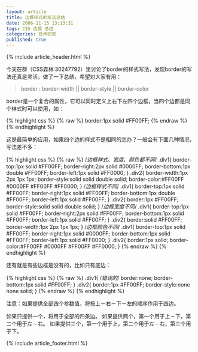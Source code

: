 ```yaml
---
layout: article
title: 边框样式的写法总结
date: 2006-11-15 13:13:31
tags: CSS 边框 总结
categories: 技术研究
published: true
---
```


{% include  article_header.html %}

今天在群（CSS森林:30247792）里讨论了border的样式写法，发现border的写法还真是灵活，做了一下总结，希望对大家有用：

> border : border-width \|\| border-style \|\| border-color 

border是一个复合的属性，它可以同时定义上右下左四个边框，当四个边都是同个样式时可以使用，如：

{% highlight css %}
{% raw %}
border:1px solid #FF00FF;
{% endraw %}
{% endhighlight %}

这是最简单的应用，如果四个边的样式不是相同的怎办？一般会有下面几种情况，写法差不多：

{% highlight css %}
{% raw %}
/*边框样式、宽度、颜色都不同*/
.div1{
border-top:1px solid #FF00FF;
border-right:2px solid #0000FF;
border-bottom:1px double #FF00FF;
border-left:1px solid #FF0000;
}
.div2{
border-width:1px 2px 1px 1px;
border-style:solid solid double solid;
border-color:#FF00FF #0000FF #FF00FF #FF0000;
}
/*边框样式不同*/
.div1{
border-top:1px solid #FF00FF;
border-right:1px solid #FF00FF;
border-bottom:1px double #FF00FF;
border-left:1px solid #FF00FF;
}
.div2{
border:1px #FF00FF;
border-style:solid solid double solid;
}
/*边框宽度不同*/
.div1{
border-top:1px solid #FF00FF;
border-right:2px solid #FF00FF;
border-bottom:1px solid #FF00FF;
border-left:1px solid #FF00FF;
}
.div2{
border:solid #FF00FF;
border-width:1px 2px 1px 1px;
}
/*边框颜色不同*/
.div1{
border-top:1px solid #FF00FF;
border-right:1px solid #0000FF;
border-bottom:1px solid #FF00FF;
border-left:1px solid #FF0000;
}
.div2{
border:1px solid;
border-color:#FF00FF #0000FF #FF00FF #FF0000;
}
{% endraw %}
{% endhighlight %}

还有就是有些边框是没有的，比如只有底边：

{% highlight css %}
{% raw %}
.div1{
/*错误的*/
border:none;
border-bottom:1px solid #FF00FF;
}
.div2{
border:1px #FF00FF;
border-style:none none solid;
}
{% endraw %}
{% endhighlight %}

注意：如果提供全部四个参数值，将按上－右－下－左的顺序作用于四边。

如果只提供一个，将用于全部的四条边。
如果提供两个，第一个用于上－下，第二个用于左－右。
如果提供三个，第一个用于上，第二个用于左－右，第三个用于下。

{% include article_footer.html %}
